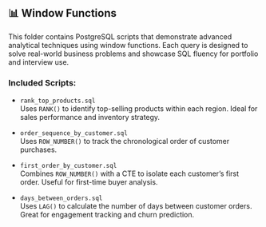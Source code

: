 ## 📊 Window Functions

This folder contains PostgreSQL scripts that demonstrate advanced analytical techniques using window functions. Each query is designed to solve real-world business problems and showcase SQL fluency for portfolio and interview use.

### Included Scripts:
- `rank_top_products.sql`  
  Uses `RANK()` to identify top-selling products within each region. Ideal for sales performance and inventory strategy.

- `order_sequence_by_customer.sql`  
  Uses `ROW_NUMBER()` to track the chronological order of customer purchases.

- `first_order_by_customer.sql`  
  Combines `ROW_NUMBER()` with a CTE to isolate each customer’s first order. Useful for first-time buyer analysis.

- `days_between_orders.sql`  
  Uses `LAG()` to calculate the number of days between customer orders. Great for engagement tracking and churn prediction.

